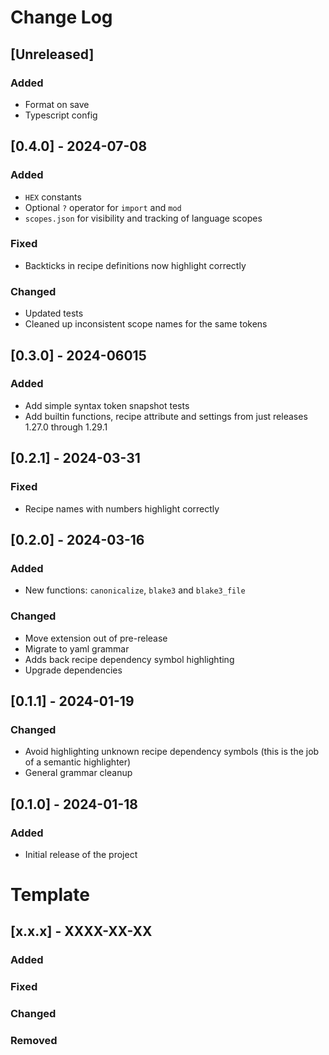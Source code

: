 # Change Log

## [Unreleased]

### Added

- Format on save
- Typescript config

## [0.4.0] - 2024-07-08

### Added

- `HEX` constants
- Optional `?` operator for `import` and `mod`
- `scopes.json` for visibility and tracking of language scopes

### Fixed

- Backticks in recipe definitions now highlight correctly

### Changed

- Updated tests
- Cleaned up inconsistent scope names for the same tokens

## [0.3.0] - 2024-06015

### Added

- Add simple syntax token snapshot tests
- Add builtin functions, recipe attribute and settings from just releases 1.27.0 through 1.29.1

## [0.2.1] - 2024-03-31

### Fixed

- Recipe names with numbers highlight correctly

## [0.2.0] - 2024-03-16

### Added

-   New functions: `canonicalize`, `blake3` and `blake3_file`

### Changed

-   Move extension out of pre-release
-   Migrate to yaml grammar
-   Adds back recipe dependency symbol highlighting
-   Upgrade dependencies


## [0.1.1] - 2024-01-19

### Changed

-   Avoid highlighting unknown recipe dependency symbols (this is the job of a semantic highlighter)
-   General grammar cleanup

## [0.1.0] - 2024-01-18

### Added

-   Initial release of the project

# Template

## [x.x.x] - XXXX-XX-XX

### Added

### Fixed

### Changed

### Removed
